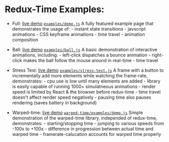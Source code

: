 # Redux-Time Examples:

 - Full: [live demo](https://monadical-sas.github.io/redux-time/examples/demo.html) [`examples/demo.js`](demo.js)
    A fully featured example page that demonstrates the usage of:
        - instant state transitions
        - javscript animations
        - CSS keyframe animations
        - time travel
        - animation composition

 - Ball: [live demo](https://monadical-sas.github.io/redux-time/examples/ball.html) [`examples/ball.js`](ball.js)
    A basic demonstration of interactive animations, including:
        - left-click dispatches a bounce animation
        - right-click makes the ball follow the mouse around in real-time
        - time travel

 - Stress Test: [live demo](https://monadical-sas.github.io/redux-time/examples/stress-test.html) [`examples/stress-test.js`](stress-test.js)
    A frame with a button to incrementally add more elements while watching the frame-rate, demonstrates:
        - cpu use is low until many elements are added
        - library is easily capable of running 1000+ simulatneous animations
        - render speed is limited by React & the browser before redux-time
        - time travel doesn't affect render speed negatively
        - pausing time also pauses rendering (saves battery in background)
    
 - Warped-time: [live demo](https://monadical-sas.github.io/redux-time/warped-time/examples/demo.html) [`warped-time/examples/demo.js`](../warped-time/examples/demo.js)
    Simple demonstration of the warped-time library, independed of redux-time, demonstrates:
        - starting/stopping time
        - jumping to various speeds from -100x to +100x
        - difference in progression between actual time and warped time
        - framerate-calucation accounts for warped time properly 
